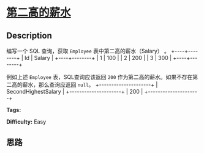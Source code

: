 # [第二高的薪水][title]

## Description

编写一个 SQL 查询，获取 `Employee` 表中第二高的薪水（Salary） 。
            +----+--------+    | Id | Salary |    +----+--------+    | 1  | 100    |    | 2  | 200    |    | 3  | 300    |    +----+--------+    

例如上述 `Employee` 表，SQL查询应该返回 `200` 作为第二高的薪水。如果不存在第二高的薪水，那么查询应返回 `null`。
            +---------------------+    | SecondHighestSalary |    +---------------------+    | 200                 |    +---------------------+    


**Tags:** 

**Difficulty:** Easy

## 思路

[title]: https://leetcode-cn.com/problems/second-highest-salary
